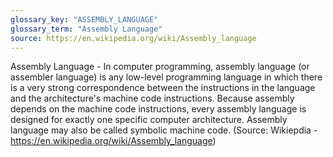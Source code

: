 ```yaml
---
glossary_key: "ASSEMBLY_LANGUAGE"
glossary_term: "Assembly Language"
source: https://en.wikipedia.org/wiki/Assembly_language
---
```


Assembly Language - In computer programming, assembly language (or assembler language) is any low-level programming language in which there is a very strong correspondence between the instructions in the language and the architecture's machine code instructions. Because assembly depends on the machine code instructions, every assembly language is designed for exactly one specific computer architecture. Assembly language may also be called symbolic machine code. (Source: Wikiepdia - https://en.wikipedia.org/wiki/Assembly_language)
